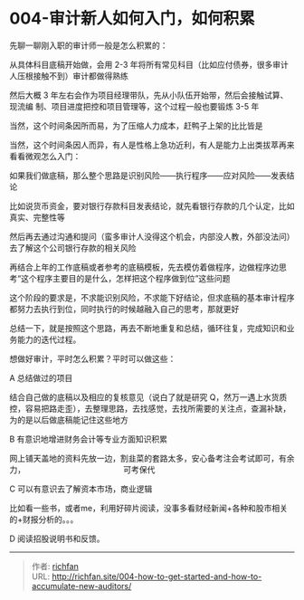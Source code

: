 # 004-审计新人如何入门，如何积累

先聊一聊刚入职的审计师一般是怎么积累的：

从具体科目底稿开始做，会用 2-3 年将所有常见科目（比如应付债券，很多审计人压根接触不到）审计都做得熟练

然后大概 3 年左右会作为项目经理带队，先从小队伍开始带，然后会接触试算、现流编
制、项目进度把控和项目管理等，这个过程一般也要锻炼 3-5 年

当然，这个时间条因所而易，为了压缩人力成本，赶鸭子上架的比比皆是

当然，这个时间条因人而异，有人是性格上急功近利，有人是能力上出类拔萃再来看看微观怎么入门：

如果我们做底稿，那么整个思路是识别风险——执行程序——应对风险——发表结论

比如说货币资金，要对银行存款科目发表结论，就先看银行存款的几个认定，比如真实、完整性等

然后再去通过沟通和提问（蛮多审计人没得这个机会，内部没人教，外部没法问）去了解这个公司银行存款的相关风险

再结合上年的工作底稿或者参考的底稿模板，先去模仿着做程序，边做程序边思考“这个程序主要目的是什么，怎样把这个程序做到位”这些问题

这个阶段的要求是，不求能识别风险，不求能下好结论，但求底稿的基本审计程序都努力去执行到位，同时执行的时候越融入自己的思考，那就更好

总结一下，就是按照这个思路，再去不断地重复和总结，循环往复，完成知识和业务能力的迭代过程。

想做好审计，平时怎么积累？平时可以做这些：

A 总结做过的项目

结合自己做的底稿以及相应的复核意见（说白了就是研究 Q，然万一遇上水货质控，容易把路走歪），去整理思路，去找感觉，去找所需要的关注点，查漏补缺，为的是以后做底稿能记住这些地方

B 有意识地增进财务会计等专业方面知识积累

网上铺天盖地的资料先放一边，割韭菜的套路太多，安心备考注会考试即可，有余力，                                            可考保代

C 可以有意识去了解资本市场，商业逻辑

比如看一些书，或者me，利用好碎片阅读，没事多看财经新闻+各种和股市相关的+财报分析的。。。

D 阅读招股说明书和反馈。

---

> 作者: [richfan](https://richfan.site/)  
> URL: http://richfan.site/004-how-to-get-started-and-how-to-accumulate-new-auditors/  

